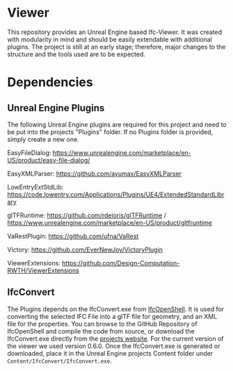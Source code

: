 # Viewer
This repository provides an Unreal Engine based Ifc-Viewer. It was created with modularity in mind and should be easily extendable with additional plugins. The project is still at an early stage; therefore, major changes to the structure and the tools used are to be expected.

# Dependencies
## Unreal Engine Plugins
The following Unreal Engine plugins are required for this project and need to be put into the projects "Plugins" folder. If no Plugins folder is provided, simply create a new one.

EasyFileDialog: https://www.unrealengine.com/marketplace/en-US/product/easy-file-dialog/

EasyXMLParser: https://github.com/ayumax/EasyXMLParser

LowEntryExtStdLib: https://code.lowentry.com/Applications/Plugins/UE4/ExtendedStandardLibrary

glTFRuntime: https://github.com/rdeioris/glTFRuntime / https://www.unrealengine.com/marketplace/en-US/product/gltfruntime

VaRestPlugin: https://github.com/ufna/VaRest

Victory: https://github.com/EverNewJoy/VictoryPlugin

ViewerExtensions: https://github.com/Design-Computation-RWTH/ViewerExtensions

## IfcConvert
The Plugins depends on the IfcConvert.exe from [IfcOpenShell](https://github.com/IfcOpenShell/IfcOpenShell). It is used for converting the selected IFC File into a glTF file for geometry, and an XML file for the properties. You can browse to the GitHub Repository of IfcOpenShell and compile the code from source, or download the IfcConvert.exe directly from the [projects website](http://ifcopenshell.org/ifcconvert). For the current version of the viewer we used version 0.6.0. Once the IfcConvert.exe is generated or downloaded, place it in the Unreal Engine projects Content folder under `Content/IfcConvert/IfcConvert.exe`.
